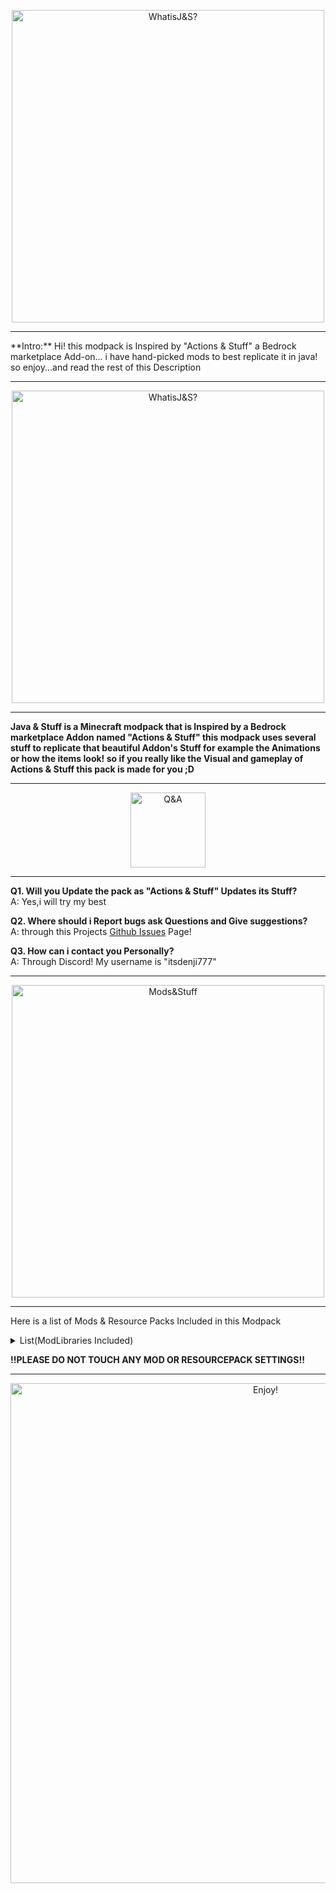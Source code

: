 <p align="center">
<img src="https://cdn.modrinth.com/data/cached_images/de9b1a1e0837242a949df44489083a48dd4160b5.png" alt="WhatisJ&S?" width="500">
<hr class="solid">
</p>
**Intro:**
Hi! this modpack is Inspired by "Actions & Stuff" a Bedrock marketplace Add-on... i have hand-picked mods to best replicate it in java! so enjoy...and read the rest of this Description

<hr class="solid">
<p align="center">
 <img src="https://cdn.modrinth.com/data/cached_images/85cca2f833fb6c06f3ad65af3af0269ea0487f91.png" alt="WhatisJ&S?" width="500">
</p>
<hr class="solid">

**Java & Stuff is a Minecraft modpack that is Inspired by a Bedrock marketplace Addon named "Actions & Stuff" this modpack uses several stuff to replicate that beautiful Addon's Stuff for example the Animations or how the items look! so if you really like the Visual and gameplay of Actions & Stuff this pack is made for you ;D**
<hr class="solid">
<p align="center">
<img src="https://cdn.modrinth.com/data/cached_images/0f7f06852923369e0811167bd34594904e87ddcc.png" alt="Q&A" width="120">
</p>
<hr class="solid">

**Q1. Will you Update the pack as "Actions & Stuff" Updates its Stuff?**<br>
A: Yes,i will try my best

**Q2. Where should i Report bugs ask Questions and Give suggestions?**<br>
A: through this Projects [Github Issues](https://github.com/TheCrackersStudio/Java-Stuff/issues) Page!

**Q3. How can i contact you Personally?**<br>
A: Through Discord! My username is "itsdenji777"
<hr class="solid">
<p align="center">
<img src="https://cdn.modrinth.com/data/cached_images/5976f2df89a684c95d18d0c95386063bd11ed79f.png" alt="Mods&Stuff" width="500">
</p>
<hr class="solid">

Here is a list of Mods & Resource Packs Included in this Modpack


<details>
<summary>List(ModLibraries Included)</summary>
  
- [Fresh Music Discs](https://modrinth.com/resourcepack/fresh-music-discs)
- [Explosive Enhancement](https://modrinth.com/mod/explosive-enhancement)
- [3D Mace HMI Support](https://modrinth.com/resourcepack/mace-3d-item-hmi)
- [Main Menu Credits](https://modrinth.com/mod/main-menu-credits)
- [Reese's Sodium Options](https://modrinth.com/mod/reeses-sodium-options)
- [Visuality](https://modrinth.com/mod/visuality)
- [Fabric Language Kotlin](https://modrinth.com/mod/fabric-language-kotlin)
- [Fzzy Config](https://modrinth.com/mod/fzzy-config)
- [Endl3ss's Triden Remodel](https://modrinth.com/resourcepack/endl3sss-trident-remodel/)
- [EMF](https://modrinth.com/mod/entity-model-features)
- [Fresh Moves](https://modrinth.com/resourcepack/tras-fresh-player/)
- [Not Enough Animations](https://modrinth.com/mod/not-enough-animations)
- [Polytone](https://modrinth.com/mod/polytone/)
- [Sodium Extra](https://modrinth.com/mod/sodium-extra)
- [Real Arrow Tips](https://modrinth.com/mod/real-arrow-tip/)
- [Entity Culling](https://modrinth.com/mod/entityculling/)
- [Sodium](https://modrinth.com/mod/sodium)
- [Actually 3D Stuff](https://modrinth.com/resourcepack/actually-3d-stuff)
- [text Placeholder API](https://modrinth.com/mod/placeholder-api/)
- [Hold my Items (HMI)](https://modrinth.com/mod/hold-my-items/)
- [Fancy Menu](https://modrinth.com/mod/fancymenu/)
- [Lamb Dyanmic Light](https://modrinth.com/mod/lambdynamiclights/)
- [Particle Rain](https://modrinth.com/mod/particle-rain/)
- [Konkrete](https://modrinth.com/mod/konkrete/)
- [Presence Footsteps](https://modrinth.com/mod/presence-footsteps/)
- [Fancy Beds](https://modrinth.com/resourcepack/fancy-beds/)
- [Splash Screen](https://modrinth.com/mod/splashscreen/)
- [Freshly Creepers](https://modrinth.com/resourcepack/freshly-creepers/)
- [Fresh Animations](https://modrinth.com/resourcepack/fresh-animations/)
- [Fogulous](https://modrinth.com/resourcepack/fogulous/)
- [Fresh Music Discs HMI Support](https://modrinth.com/resourcepack/fmdhmi/)
- [Vanilla Armors Reforged](https://modrinth.com/resourcepack/vanilla-armors-reforged/)
- [ETF](https://modrinth.com/mod/entitytexturefeatures)
- [Fresh Food](https://modrinth.com/resourcepack/fresh-food/)
- [Melody](https://modrinth.com/mod/melody/)
- [Model Gap Fixes](https://modrinth.com/mod/modelfix/)
- [YACL](https://modrinth.com/mod/yacl/)
- [Fancy(Drippy) Loading Screen](https://modrinth.com/mod/drippy-loading-screen/)
- [Fresh Flowers & Plants](https://modrinth.com/resourcepack/fresh-flowers-and-plants/)
- [Immediately Fast](https://modrinth.com/mod/immediatelyfast/)
- [Skeleton Physics](https://modrinth.com/resourcepack/skeleton-physics/)
- [Continuity](https://modrinth.com/mod/continuity/)
- [Subtle Effects](https://modrinth.com/mod/subtle-effects/)
- [Better/Blocky Armor Stands](https://modrinth.com/resourcepack/blocky-armor-stands/)
- [Lithium](https://modrinth.com/mod/lithium/)
- [Bray Cyber's 3D Books](https://modrinth.com/resourcepack/bray-cyber-3d-enchanted-books/)
- [Enchantment Outline](https://modrinth.com/resourcepack/enchantment-outline)
- Mace&Gapple Fixes(Resource pack created by me to fix the bugs of the 3D Models with [FishySalmon02](https://modrinth.com/user/Fishysalmon02)'s [Enchantment Outlines](https://modrinth.com/resourcepack/enchantment-outline)

</details>

**!!PLEASE DO NOT TOUCH ANY MOD OR RESOURCEPACK SETTINGS!!**

<hr class="solid">
<p align="center">
<img src="https://cdn.modrinth.com/data/cached_images/ffb691a4cb1001ed5fa87a838bda57734449336a.png" alt="Enjoy!" width="800">
</p>
